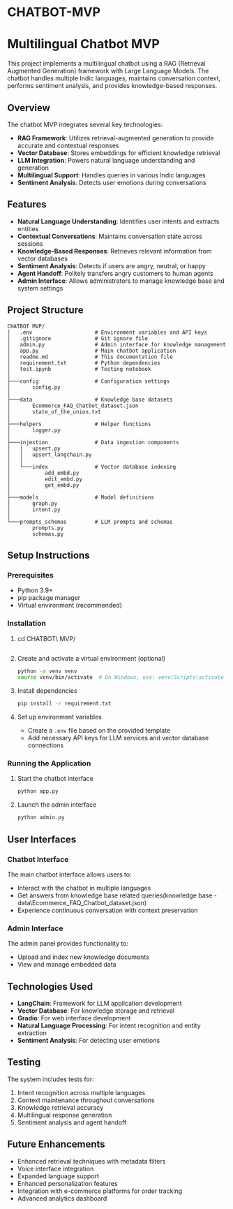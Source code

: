 # CHATBOT-MVP

# Multilingual Chatbot MVP

This project implements a multilingual chatbot using a RAG (Retrieval Augmented Generation) framework with Large Language Models. The chatbot handles multiple Indic languages, maintains conversation context, performs sentiment analysis, and provides knowledge-based responses.

## Overview

The chatbot MVP integrates several key technologies:
- **RAG Framework**: Utilizes retrieval-augmented generation to provide accurate and contextual responses
- **Vector Database**: Stores embeddings for efficient knowledge retrieval
- **LLM Integration**: Powers natural language understanding and generation
- **Multilingual Support**: Handles queries in various Indic languages
- **Sentiment Analysis**: Detects user emotions during conversations

## Features

- **Natural Language Understanding**: Identifies user intents and extracts entities
- **Contextual Conversations**: Maintains conversation state across sessions
- **Knowledge-Based Responses**: Retrieves relevant information from vector databases
- **Sentiment Analysis**: Detects if users are angry, neutral, or happy
- **Agent Handoff**: Politely transfers angry customers to human agents
- **Admin Interface**: Allows administrators to manage knowledge base and system settings

## Project Structure

```
CHATBOT MVP/
│   .env                    # Environment variables and API keys
│   .gitignore              # Git ignore file
│   admin.py                # Admin interface for knowledge management
│   app.py                  # Main chatbot application
│   readme.md               # This documentation file
│   requirement.txt         # Python dependencies
│   test.ipynb              # Testing notebook
│
├───config                  # Configuration settings
│       config.py
│
├───data                    # Knowledge base datasets
│       Ecommerce_FAQ_Chatbot_dataset.json
│       state_of_the_union.txt
│
├───helpers                 # Helper functions
│       logger.py
│
├───injestion               # Data ingestion components
│   │   upsert.py
│   │   upsert_langchain.py
│   │
│   └───index               # Vector database indexing
│           add_embd.py
│           edit_embd.py
│           get_embd.py
│
├───models                  # Model definitions
│       graph.py
│       intent.py
│
└───prompts_schemas         # LLM prompts and schemas
        prompts.py
        schemas.py
```

## Setup Instructions

### Prerequisites

- Python 3.9+
- pip package manager
- Virtual environment (recommended)

### Installation

1. cd CHATBOT\ MVP/
   ```

2. Create and activate a virtual environment (optional)
   ```bash
   python -m venv venv
   source venv/bin/activate  # On Windows, use: venv\Scripts\activate
   ```

3. Install dependencies
   ```bash
   pip install -r requirement.txt
   ```

4. Set up environment variables
   - Create a `.env` file based on the provided template
   - Add necessary API keys for LLM services and vector database connections

### Running the Application

1. Start the chatbot interface
   ```bash
   python app.py
   ```

2. Launch the admin interface
   ```bash
   python admin.py
   ```

## User Interfaces

### Chatbot Interface
The main chatbot interface allows users to:
- Interact with the chatbot in multiple languages
- Get answers from knowledge base related queries(knowledge base - data\Ecommerce_FAQ_Chatbot_dataset.json)
- Experience continuous conversation with context preservation

### Admin Interface
The admin panel provides functionality to:
- Upload and index new knowledge documents
- View and manage embedded data

## Technologies Used
- **LangChain**: Framework for LLM application development
- **Vector Database**: For knowledge storage and retrieval
- **Gradio**: For web interface development
- **Natural Language Processing**: For intent recognition and entity extraction
- **Sentiment Analysis**: For detecting user emotions

## Testing

The system includes tests for:
1. Intent recognition across multiple languages
2. Context maintenance throughout conversations
3. Knowledge retrieval accuracy
4. Multilingual response generation
5. Sentiment analysis and agent handoff

## Future Enhancements

- Enhanced retrieval techniques with metadata filters
- Voice interface integration
- Expanded language support
- Enhanced personalization features
- Integration with e-commerce platforms for order tracking
- Advanced analytics dashboard
